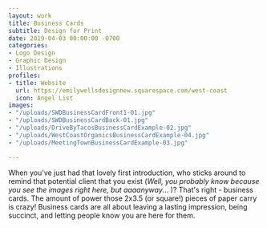```yaml
---
layout: work
title: Business Cards
subtitle: Design for Print
date: 2019-04-03 00:00:00 -0700
categories:
- Logo Design
- Graphic Design
- Illustrations
profiles:
- title: Website
  url: https://emilywellsdesignnew.squarespace.com/west-coast
  icon: Angel List
images:
- "/uploads/SWDBusinessCardFront1-01.jpg"
- "/uploads/SWDBusinessCardBack-01.jpg"
- "/uploads/DriveByTacosBusinessCardExample-02.jpg"
- "/uploads/WestCoastOrganicsBusinessCardExample-04.jpg"
- "/uploads/MeetingTownBusinessCardExample-03.jpg"

---
```

When you've just had that lovely first introduction, who sticks around to remind that potential client that you exist (_Well, you probably know because you see the images right here, but aaaanyway_... )? That's right - business cards. The amount of power those 2x3.5 (or square!) pieces of paper carry is crazy! Business cards are all about leaving a lasting impression, being succinct, and letting people know you are here for them.